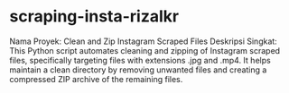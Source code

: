 # scraping-insta-rizalkr
Nama Proyek: Clean and Zip Instagram Scraped Files  Deskripsi Singkat: This Python script automates cleaning and zipping of Instagram scraped files, specifically targeting files with extensions .jpg and .mp4. It helps maintain a clean directory by removing unwanted files and creating a compressed ZIP archive of the remaining files.
